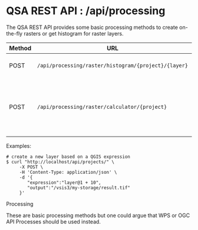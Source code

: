# QSA REST API : /api/processing

The QSA REST API provides some basic processing methods to create on-the-fly
rasters or get histogram for raster layers.

| Method  |                      URL                              |         Description                                                  |
|---------|-------------------------------------------------------|----------------------------------------------------------------------|
| POST    | `/api/processing/raster/histogram/{project}/{layer}`  | Return an histogram in JSON                                          |
| POST    | `/api/processing/raster/calculator/{project}`         | Create a raster based on an `expression` and an `output` filename    |

Examples:

``` console
# create a new layer based on a QGIS expression
$ curl "http://localhost/api/projects/" \
     -X POST \
     -H 'Content-Type: application/json' \
     -d '{
        "expression":"layer@1 + 10",
        "output":"/vsis3/my-storage/result.tif"
     }'
```

<div class="warning">
Processing

These are basic processing methods but one could argue that WPS or OGC API
Processes should be used instead.
</div>

